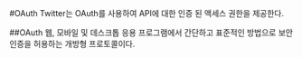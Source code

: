 #OAuth
Twitter는 OAuth를 사용하여 API에 대한 인증 된 액세스 권한을 제공한다.

##OAuth
웹, 모바일 및 데스크톱 응용 프로그램에서 간단하고 표준적인 방법으로 보안 인증을 허용하는 개방형 프로토콜이다.
